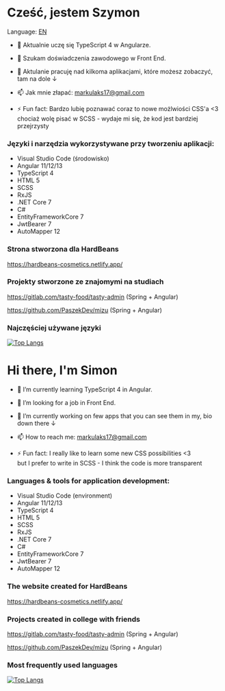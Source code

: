 # Cześć, jestem Szymon
Language: <a href="#en">EN</a>

- 🌱 Aktualnie uczę się TypeScript 4 w Angularze.
- 👯 Szukam doświadczenia zawodowego w Front End.
- 🔭 Aktulanie pracuję nad kilkoma aplikacjami, które możesz zobaczyć, tam na dole ↓

- 📫 Jak mnie złapać: <a href="mailto:markulaks17@gmail.com">markulaks17@gmail.com</a>
- ⚡ Fun fact: Bardzo lubię poznawać coraz to nowe możlwiości CSS'a <3<br>
chociaż wolę pisać w SCSS - wydaje mi się, że kod jest bardziej przejrzysty

### Języki i narzędzia wykorzystywane przy tworzeniu aplikacji:
- Visual Studio Code (środowisko)
- Angular 11/12/13
- TypeScript 4
- HTML 5
- SCSS
- RxJS
- .NET Core 7
- C#
- EntityFrameworkCore 7
- JwtBearer 7
- AutoMapper 12

### Strona stworzona dla HardBeans
https://hardbeans-cosmetics.netlify.app/

### Projekty stworzone ze znajomymi na studiach
https://gitlab.com/tasty-food/tasty-admin (Spring + Angular)

https://github.com/PaszekDev/mizu (Spring + Angular)

### Najczęściej używane języki
[![Top Langs](https://github-readme-stats.vercel.app/api/top-langs/?username=MarkulakS&layout=compact)](https://github.com/anuraghazra/github-readme-stats)
#

<h1 id="en"> Hi there, I'm Simon</h1>

- 🌱 I’m currently learning TypeScript 4 in Angular.
- 👯 I’m looking for a job in Front End.
- 🔭 I’m currently working on few apps that you can see them in my, bio down there ↓

- 📫 How to reach me: <a href="mailto:markulaks17@gmail.com">markulaks17@gmail.com</a>
- ⚡ Fun fact: I really like to learn some new CSS possibilities <3<br>
but I prefer to write in SCSS - I think the code is more transparent

### Languages & tools for application development:
- Visual Studio Code (environment)
- Angular 11/12/13
- TypeScript 4
- HTML 5
- SCSS
- RxJS
- .NET Core 7
- C#
- EntityFrameworkCore 7
- JwtBearer 7
- AutoMapper 12

### The website created for HardBeans
https://hardbeans-cosmetics.netlify.app/

### Projects created in college with friends
https://gitlab.com/tasty-food/tasty-admin (Spring + Angular)

https://github.com/PaszekDev/mizu (Spring + Angular)

### Most frequently used languages
[![Top Langs](https://github-readme-stats.vercel.app/api/top-langs/?username=MarkulakS&layout=compact)](https://github.com/anuraghazra/github-readme-stats)
